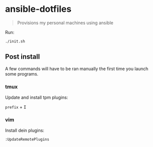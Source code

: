 # ansible-dotfiles
> Provisions my personal machines using ansible

Run:

```sh
./init.sh
```

## Post install

A few commands will have to be ran manually the first time you launch some programs.

### tmux

Update and install tpm plugins:

`prefix` + <kbd>I</kbd>

### vim

Install dein plugins:

```sh
:UpdateRemotePlugins
```

